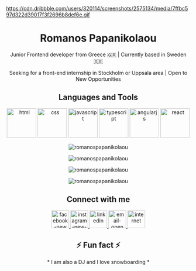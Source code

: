 https://cdn.dribbble.com/users/320114/screenshots/2575134/media/7ffbc597d322d39017f3f2696b8def6e.gif

<h1 align="center">Romanos Papanikolaou</h1>
<p align="center">Junior Frontend developer from Greece 🇬🇷 | Currently based in Sweden 🇸🇪</p>
<p align="center">Seeking for a front-end internship in Stockholm or Uppsala area | Open to New Opportunities </p>



<h2 align="center">Languages and Tools</h2>
<p align="center"> 
  <img width="80" height="80" src="https://img.icons8.com/color/96/html-5--v1.png" alt="html"/> 
  <img width="80" height="80" src="https://img.icons8.com/color/96/css3.png" alt="css"/>
  <img width="80" height="80" src="https://img.icons8.com/fluency/96/javascript.png" alt="javascript"/>
  <img width="80" height="80" src="https://img.icons8.com/fluency/96/typescript--v1.png" alt="typescript"/>
  <img width="80" height="80" src="https://img.icons8.com/fluency/96/angularjs.png" alt="angularjs"/>
  <img width="80" height="80" src="https://img.icons8.com/officel/80/react.png" alt="react"/>
</p>

<p align="center"> 
  <img src="https://komarev.com/ghpvc/?username=romanospapanikolaou&label=Profile%20views&color=0e75b6&style=flat" alt="romanospapanikolaou" /> </p>
<p align="center">
  <img align="center" src="https://github-readme-stats.vercel.app/api/top-langs?username=romanospapanikolaou&show_icons=true&locale=en&layout=compact" alt="romanospapanikolaou" /></p>
<p align="center">
 <img align="center" src="https://github-readme-stats.vercel.app/api?username=romanospapanikolaou&show_icons=true&locale=en" alt="romanospapanikolaou" /></p>
<p align="center">
<img align="center" src="https://github-readme-streak-stats.herokuapp.com/?user=romanospapanikolaou&" alt="romanospapanikolaou" /></p>


<h2 align="center">Connect with me</h2>
<p align="center"> 
  <a href="https://fb.com/romanospapanikolaou" target="blank"><img width="48" height="48" src="https://img.icons8.com/fluency/96/facebook-new.png" alt="facebook-new"/>
  </a>
  <a href="https://instagram.com/romanospapanikolaou" target="blank"><img width="48" height="48" src="https://img.icons8.com/color/96/instagram-new--v1.png" alt="instagram-new--      v1"/>
  </a>
  <a href="https://linkedin.com/in/romanos-papanikolaou" target="blank"><img width="48" height="48" src="https://img.icons8.com/color/96/linkedin.png" alt="linkedin"/>
  </a>
  <a href="mailto:romanospapanikolaou@gmail.com?subject=You can write your subject here&body=Say Hello! 😊" target=”_blank”><img width="48" height="48"                   src="https://img.icons8.com/fluency/96/email-open.png" alt="email-open"/>
  </a>
  <a href="https://romanospapanikolaou.com" target="blank"><img width="48" height="48" src="https://img.icons8.com/fluency/48/internet.png" alt="internet"/>
  </a>
</p>

<h2 align="center">⚡ Fun fact ⚡
</h2>
<p align="center">* I am also a DJ and I love snowboarding *
</p>

